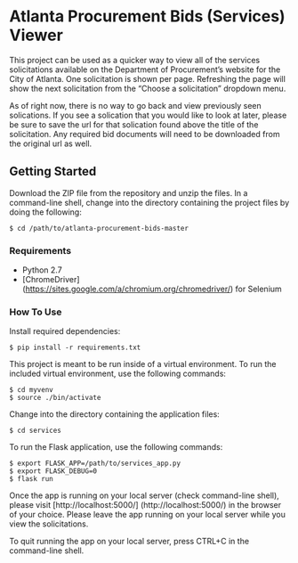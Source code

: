 # Atlanta Procurement Bids (Services) Viewer

This project can be used as a quicker way to view all of the services solicitations available on the Department of Procurement’s website for the City of Atlanta. One solicitation is shown per page. Refreshing the page will show the next solicitation from the “Choose a solicitation” dropdown menu.

As of right now, there is no way to go back and view previously seen solications. If you see a solication that you would like to look at later, please be sure to save the url for that solication found above the title of the solicitation. Any required bid documents will need to be downloaded from the original url as well.


## Getting Started

Download the ZIP file from the repository and unzip the files. In a command-line shell, change into the directory containing the project files by doing the following:

```
$ cd /path/to/atlanta-procurement-bids-master
```

### Requirements

* Python 2.7
* [ChromeDriver] (https://sites.google.com/a/chromium.org/chromedriver/) for Selenium

### How To Use

Install required dependencies:

```
$ pip install -r requirements.txt
```

This project is meant to be run inside of a virtual environment. To run the included virtual environment, use the following commands:

```
$ cd myvenv
$ source ./bin/activate
```

Change into the directory containing the application files:

```
$ cd services
```

To run the Flask application, use the following commands:

```
$ export FLASK_APP=/path/to/services_app.py
$ export FLASK_DEBUG=0
$ flask run
```

Once the app is running on your local server (check command-line shell), please visit [http://localhost:5000/] (http://localhost:5000/) in the browser of your choice. Please leave the app running on your local server while you view the solicitations.

To quit running the app on your local server, press CTRL+C in the command-line shell.



